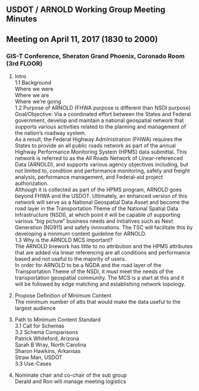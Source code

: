 ## USDOT / ARNOLD Working Group Meeting Minutes     
## Meeting on April 11, 2017   (1830 to 2000)  
### GIS-T Conference, Sheraton Grand Phoenix, Coronado Room (3rd FLOOR)  

1. Intro  
1.1 Background  
Where we were  
Where we are  
Where we’re going  
1.2 Purpose of ARNOLD (FHWA purpose is different than NSDI purpose)  
Goal/Objective: Via a coordinated effort between the States and Federal government, develop and maintain a national geospatial network that supports various activities related to the planning and management of the nation’s roadway system.  
As a result, the Federal Highway Administration (FHWA) requires the States to provide an all public roads network as part of the annual Highway Performance Monitoring System (HPMS) data submittal. This network is referred to as the All Roads Network of Linear-referenced Data (ARNOLD), and supports various agency objectives including, but not limited to, condition and performance monitoring, safety and freight analysis, performance management, and Federal-aid project authorization.  
Although it is collected as part of the HPMS program, ARNOLD goes beyond FHWA and the USDOT.  Ultimately, an enhanced version of this network will serve as a National Geospatial Data Asset and become the road layer in the Transportation Theme of the National Spatial Data Infrastructure (NSDI), at which point it will be capable of supporting various “big picture” business needs and initiatives such as Next Generation (NG911) and safety innovations.  The TSC will facilitate this by developing a minimum content guideline for ARNOLD.  
1.3 Why is the ARNOLD MCS important?  
The ARNOLD linework has little to no attribution and the HPMS attributes that are added via linear referencing are all conditions and performance based and not useful to the majority of users.  
In order for ARNOLD to be a NGDA and the road layer of the Transportation Theme of the NSDI, it must meet the needs of the transportation geospatial community.  The MCS is a start at this and it will be followed by edge matching and establishing network topology.  

2. Propose Definition of Minimum Content  
The minimum number of atts that would make the data useful to the largest audience  

3. Path to Minimum Content Standard  
3.1 Call for Schemas  
3.2 Schema Comparisons  
Patrick Whiteford, Arizona  
Sarah B Wray, North Carolina  
Sharon Hawkins, Arkansas  
Straw Man, USDOT  
3.3 Use-Cases  

4. Nominate chair and co-chair of the sub group  
Derald and Ron will manage meeting logistics  
